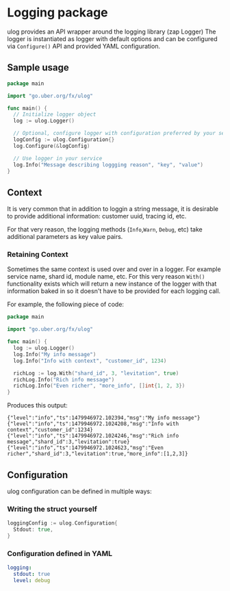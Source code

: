 # Logging package

ulog provides an API wrapper around the logging library (zap Logger)
The logger is instantiated as logger with default options and can be configured
via `Configure()` API and provided YAML configuration.

## Sample usage

```go
package main

import "go.uber.org/fx/ulog"

func main() {
  // Initialize logger object
  log := ulog.Logger()

  // Optional, configure logger with configuration preferred by your service
  logConfig := ulog.Configuration{}
  log.Configure(&logConfig)

  // Use logger in your service
  log.Info("Message describing loggging reason", "key", "value")
}
```

## Context

It is very common that in addition to loggin a string message, it is desirable
to provide additional information: customer uuid, tracing id, etc.

For that very reason, the logging methods (`Info`,`Warn`, `Debug`, etc) take
additional parameters as key value pairs.

### Retaining Context

Sometimes the same context is used over and over in a logger. For example
service name, shard id, module name, etc. For this very reason `With()`
functionality exists which will return a new instance of the logger with
that information baked in so it doesn't have to be provided
for each logging call.

For example, the following piece of code:

```go
package main

import "go.uber.org/fx/ulog"

func main() {
  log := ulog.Logger()
  log.Info("My info message")
  log.Info("Info with context", "customer_id", 1234)

  richLog := log.With("shard_id", 3, "levitation", true)
  richLog.Info("Rich info message")
  richLog.Info("Even richer", "more_info", []int{1, 2, 3})
}
```

Produces this output:

```
{"level":"info","ts":1479946972.102394,"msg":"My info message"}
{"level":"info","ts":1479946972.1024208,"msg":"Info with context","customer_id":1234}
{"level":"info","ts":1479946972.1024246,"msg":"Rich info message","shard_id":3,"levitation":true}
{"level":"info","ts":1479946972.1024623,"msg":"Even richer","shard_id":3,"levitation":true,"more_info":[1,2,3]}
```

## Configuration

ulog configuration can be defined in multiple ways:

### Writing the struct yourself

```go
loggingConfig := ulog.Configuration{
  Stdout: true,
}
```

### Configuration defined in YAML

```yaml
logging:
  stdout: true
  level: debug
```
